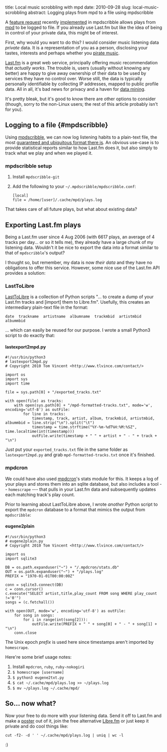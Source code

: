 title: Local music scrobbling with mpd
date: 2010-09-28
slug: local-music-scrobbling
abstract: Logging plays from mpd to a file using mpdscribble

A [feature request][] recently [implemented][] in mpdscribble allows plays from
[mpd][] to be logged to file. If you already use Last.fm but like the idea of
being in control of your private data, this might be of interest.

First, why would you want to do this? I would consider music listening data
*private* data. It is a representation of you as a person, disclosing your
tastes, interests and perhaps whether you [pirate music][cbs].

[Last.fm][] is a great web service, principally offering music recommendation
that *actually works*. The trouble is, users (usually without knowing any
better) are happy to give away ownership of their data to be used by services
they have no control over. Worse still, the data is typically personally
identifiable by collecting IP addresses, mapped to public profile data. All in
all, it's bad news for privacy and a haven for [data mining][eff].

It's pretty bleak, but it's good to know there are other options to consider
(though, sorry to the non-Linux users; the rest of this article probably isn't
for you).

Logging to a file {#mpdscribble}
-----------------

Using [mpdscribble][], we can now log listening habits to a plain-text file, the
most [guaranteed and ubiquitous format there is][philo]. An obvious use-case is
to provide statistical reports similar to how Last.fm does it, but also simply
to track what we play and when we played it.

### mpdscribble setup

1. Install `mpdscribble-git`
2. Add the following to your `~/.mpdscribble/mpdscribble.conf`:

       [local]
       file = /home/[user]/.cache/mpd/plays.log

That takes care of all future plays, but what about existing data?

Exporting Last.fm plays
-----------------------

Being a Last.fm user since 4 Aug 2006 (with 6617 plays, an average of 4 tracks
per day... or so it tells me), they already have a large chunk of my listening
data. Wouldn't it be nice to export the data into a format similar to that of
`mpdscribble`'s output?

I thought so, but remember, my data is now *their data* and they have no
obligations to offer this service. However, some nice use of the Last.fm API
provides a solution:

### LastToLibre

[LastToLibre][] is a collection of Python scripts "... to create a dump of your
Last.fm tracks and [import] them to Libre.fm". Usefully, this creates an
intermediary plain-text file in the format:

    date  trackname  artistname  albumname  trackmbid  artistmbid  albummbid

... which can easily be reused for our purpose. I wrote a small Python3 script
to do exactly that:

#### lastexport2mpd.py

    #!/usr/bin/python3
    # lastexport2mpd.py
    # Copyright 2010 Tom Vincent <http://www.tlvince.com/contact/>

    import os
    import sys
    import time

    file = sys.path[0] + "/exported_tracks.txt"

    with open(file) as tracks:
        with open(sys.path[0] + "/mpd-formatted-tracks.txt", mode='w', encoding='utf-8') as outFile:
            for line in tracks:
                timestamp, track, artist, album, trackmbid, artistmbid, albummbid = line.strip("\n").split("\t")
                timestamp = time.strftime("%Y-%m-%dT%H:%M:%SZ", time.localtime(int(timestamp)))
                outFile.write(timestamp + " " + artist + " - " + track + "\n")

Just put your `exported_tracks.txt` file in the same folder as
`lastexport2mpd.py` and grab `mpd-formatted-tracks.txt` once it's finished.

### mpdcron

We could have also used [mpdcron][]'s stats module for this. It keeps a log of
your plays and stores them into an sqlite database, but also includes a tool --
`homescrape` ---  that pulls in your Last.fm data and subsequently updates each
matching track's play count.

Prior to learning about LastToLibre above, I wrote *another* Python script to
export the `mpdcron` database to a format that mimics the output from
`mpdscribble`:

#### eugene2plain

    #!/usr/bin/python3
    # eugene2plain.py
    # Copyright 2010 Tom Vincent <http://www.tlvince.com/contact/>

    import os
    import sqlite3

    DB = os.path.expanduser("~") + "/.mpdcron/stats.db"
    OUT = os.path.expanduser("~") + "/plays.log"
    PREFIX = "1970-01-01T00:00:00Z"

    conn = sqlite3.connect(DB)
    c = conn.cursor()
    c.execute("SELECT artist,title,play_count FROM song WHERE play_count !='0'")
    songs = (c.fetchall())

    with open(OUT, mode='w', encoding='utf-8') as outFile:
        for song in songs:
            for i in range(int(song[2])):
                outFile.write(PREFIX + " " + song[0] + " - " + song[1] + "\n")
        conn.close

The Unix epoch *prefix* is used here since timestamps aren't imported by
`homescrape`.

Here're some brief usage notes:

1. Install `mpdcron`, `ruby`, `ruby-nokogiri`
2. `$ homescrape [username]`
3. `$ python3 eugene2txt.py`
4. `$ cat ~/.cache/mpd/plays.log >> ~/plays.log`
5. `$ mv ~/plays.log ~/.cache/mpd/`

So... now what?
---------------

Now your free to do more with your listening data. Send it off to Last.fm and
make a [poster][] out of it, join the free alternative [Libre.fm][] or just keep
it private and do cool things like:

    cut -f2- -d ' ' ~/.cache/mpd/plays.log | uniq | wc -l

:)

  [mpdcron]: http://alip.github.com/mpdcron/ "mpdcron homepage on GitHub"
  [coreutils]: http://en.wikipedia.org/wiki/Coreutils "Wikipedia article on GNU Coreutils"
  [poster]: http://lastgraph.aeracode.org/about/posters/ "LastGraph Last.fm playing history posters"
  [Libre.fm]: http://libre.fm/ "Libre.fm homepage"
  [Last.fm]: http://last.fm/ "Last.fm homepage"
  [mpdscribble]: http://mpd.wikia.com/wiki/Client:Mpdscribble "The mpd Last.fm scrobbler homepage"
  [cbs]: http://techcrunch.com/2009/02/20/did-lastfm-just-hand-over-user-listening-data-to-the-riaa/ "The infamous Techcrunch/Last.fm data leakage rumour"
  [eff]: http://www.eff.org/deeplinks/2009/02/last-fm-and-the-diabolical-power-of-data-mining "Electronic Frontier Foundation on Last.fm data mining"
  [philo]: http://en.wikipedia.org/wiki/Unix_philosophy#McIlroy:_A_Quarter_Century_of_Unix "Wikipedia article on the Unix Philosophy"
  [LastToLibre]: http://bugs.libre.fm/wiki/LastToLibre "LastToLibre Last.fm export scripts"
  [feature request]: http://www.musicpd.org/mantis/view.php?id=3033 "mpdscribble bug tracker"
  [implemented]: http://git.musicpd.org/cgit/master/mpdscribble.git/commit/?id=ee72953d93b967b665dbc7447ffbaf5d9ffec324 "The mpdscribble git commit that implements the local logging feature"
  [mpd]: http://mpd.wikia.com/ "Music Player Daemon Community Wiki"
